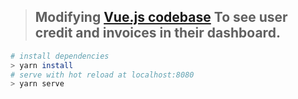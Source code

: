 > ## Modifying [Vue.js codebase](https://github.com/gothinkster/vue-realworld-example-app) To see user credit and invoices in their dashboard.

``` bash
# install dependencies
> yarn install
# serve with hot reload at localhost:8080
> yarn serve
```
